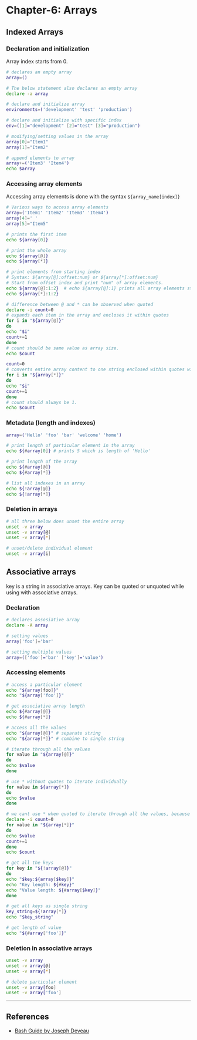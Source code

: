 # Chapter-6: Arrays

## Indexed Arrays

### Declaration and initialization

Array index starts from 0.

```Bash
# declares an empty array
array=()

# The below statement also declares an empty array
declare -a array

# declare and initialize array
environments=('development' 'test' 'production')

# declare and initialize with specific index
env=([1]="development" [2]="test" [3]="production")

# modifying/setting values in the array
array[0]="Item1"
array[1]="Item2"

# append elements to array
array+=('Item3' 'Item4')
echo $array
```

### Accessing array elements

Accessing array elements is done with the syntax `${array_name[index]}`

```Bash
# Various ways to access array elements
array=('Item1' 'Item2' 'Item3' 'Item4')
array[4]=' '
array[5]="Item5"

# prints the first item
echo ${array[0]}

# print the whole array
echo ${array[@]}
echo ${array[*]}

# print elements from starting index
# Syntax: ${array[@]:offset:num} or ${array[*]:offset:num}
# Start from offset index and print "num" of array elements.
echo ${array[@]:1:2}  # echo ${array[@]:1} prints all array elements starting from index 1
echo ${array[*]:1:2}

# difference between @ and * can be observed when quoted
declare -i count=0
# expands each item in the array and encloses it within quotes
for i in "${array[@]}"
do
echo "$i"
count+=1
done
# count should be same value as array size.
echo $count

count=0
# converts entire array content to one string enclosed within quotes with whitespace(empty elements) truncated
for i in "${array[*]}"
do
echo "$i"
count+=1
done
# count should always be 1.
echo $count
```

### Metadata (length and indexes)

```Bash
array=('Hello' 'foo' 'bar' 'welcome' 'home')

# print length of particular element in the array
echo ${#array[0]} # prints 5 which is length of 'Hello'

# print length of the array
echo ${#array[@]}
echo ${#array[*]}

# list all indexes in an array
echo ${!array[@]}
echo ${!array[*]}
```

### Deletion in arrays

```Bash
# all three below does unset the entire array
unset -v array
unset -v array[@]
unset -v array[*]

# unset/delete individual element
unset -v array[i]
```

## Associative arrays

key is a string in associative arrays. Key can be quoted or unquoted while using with associative arrays.

### Declaration

```bash
# declares assosiative array
declare -A array

# setting values
array['foo']='bar'

# setting multiple values
array=(['foo']='bar' ['key']='value')

```

### Accessing elements

```Bash
# access a particular element
echo "${array[foo]}"
echo "${array['foo']}"

# get associative array length
echo ${#array[@]}
echo ${#array[*]}

# access all the values
echo "${array[@]}" # separate string
echo "${array[*]}" # combine to single string

# iterate through all the values
for value in "${array[@]}"
do
echo $value
done

# use * without quotes to iterate individually
for value in ${array[*]}
do
echo $value
done

# we cant use * when quoted to iterate through all the values, because all the values are combined to one big string.
declare -i count=0
for value in "${array[*]}"
do
echo $value
count+=1
done
echo $count

# get all the keys
for key in "${!array[@]}"
do
echo "$key:${array[$key]}"
echo "Key length: ${#key}"
echo "Value length: ${#array[$key]}"
done

# get all keys as single string
key_string=${!array[*]}
echo "$key_string"

# get length of value
echo "${#array['foo']}"
```

### Deletion in associative arrays

```Bash
unset -v array
unset -v array[@]
unset -v array[*]

# delete particular element
unset -v array[foo]
unset -v array['foo']
```

---

## References

* [Bash Guide by Joseph Deveau](https://www.amazon.in/BASH-Guide-Joseph-DeVeau-ebook/dp/B01F8AZ1LE/ref=sr_1_4?keywords=bash&qid=1564983319&s=digital-text&sr=1-4)
